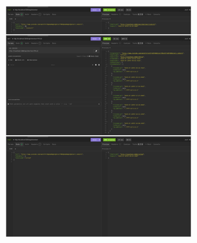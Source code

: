 ![pic1](../screenshots/server1.png)
![pic2](../screenshots/server2.png)
![pic3](../screenshots/server3.png)
